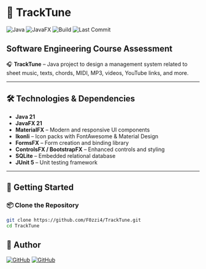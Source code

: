 # 🎵 TrackTune
![Java](https://img.shields.io/badge/Java-21-blue?logo=openjdk)
![JavaFX](https://img.shields.io/badge/JavaFX-21-green?logo=java)
![Build](https://img.shields.io/badge/build-Maven-blueviolet)
![Last Commit](https://img.shields.io/github/last-commit/F0zzi4/TrackTune)

## Software Engineering Course Assessment
🎧 **TrackTune** – Java project to design a management system related to sheet music, texts, chords, MIDI, MP3, videos, YouTube links, and more.

---

## 🛠️ Technologies & Dependencies

- **Java 21**
- **JavaFX 21**
- **MaterialFX** – Modern and responsive UI components
- **Ikonli** – Icon packs with FontAwesome & Material Design
- **FormsFX** – Form creation and binding library
- **ControlsFX / BootstrapFX** – Enhanced controls and styling
- **SQLite** – Embedded relational database
- **JUnit 5** – Unit testing framework

---

## 🚀 Getting Started

### 📦 Clone the Repository

```bash
git clone https://github.com/F0zzi4/TrackTune.git
cd TrackTune
```


## 👤 Author
[![GitHub](https://img.shields.io/badge/GitHub-@F0zzi4-181717?logo=github)](https://github.com/F0zzi4)
[![GitHub](https://img.shields.io/badge/GitHub-@MattiaRebonato-181717?logo=github)](https://github.com/MattiaRebonato)
